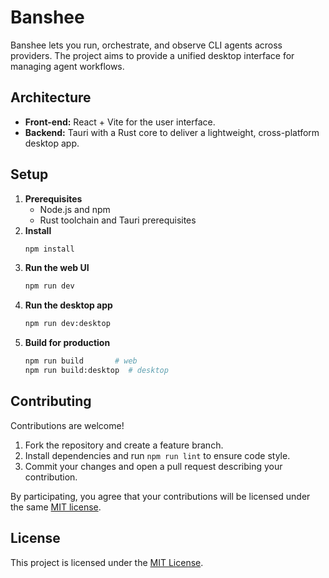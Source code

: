 # Banshee

Banshee lets you run, orchestrate, and observe CLI agents across providers. The project aims to provide a unified desktop interface for managing agent workflows.

## Architecture

- **Front-end:** React + Vite for the user interface.
- **Backend:** Tauri with a Rust core to deliver a lightweight, cross-platform desktop app.

## Setup

1. **Prerequisites**
   - Node.js and npm
   - Rust toolchain and Tauri prerequisites
2. **Install**
   ```bash
   npm install
   ```
3. **Run the web UI**
   ```bash
   npm run dev
   ```
4. **Run the desktop app**
   ```bash
   npm run dev:desktop
   ```
5. **Build for production**
   ```bash
   npm run build       # web
   npm run build:desktop  # desktop
   ```

## Contributing

Contributions are welcome!

1. Fork the repository and create a feature branch.
2. Install dependencies and run `npm run lint` to ensure code style.
3. Commit your changes and open a pull request describing your contribution.

By participating, you agree that your contributions will be licensed under the same [MIT license](LICENSE).

## License

This project is licensed under the [MIT License](LICENSE).
